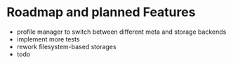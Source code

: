 # Roadmap and planned Features
- profile manager to switch between different meta and storage backends
- implement more tests
- rework filesystem-based storages
- todo